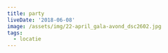 ```yaml
---
title: party
liveDate: '2018-06-08'
image: /assets/img/22-april_gala-avond_dsc2602.jpg
tags:
  - locatie
---
```


